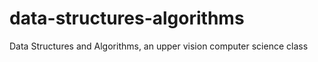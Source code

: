 # data-structures-algorithms
Data Structures and Algorithms, an upper vision computer science class
